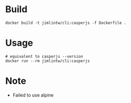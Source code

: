 # Build

```
docker build -t jimlintw/cli:casperjs -f Dockerfile .
```

# Usage

```
# equivalent to casperjs --version
docker run --rm jimlintw/cli:casperjs 
```

# Note

* Failed to use alpine

